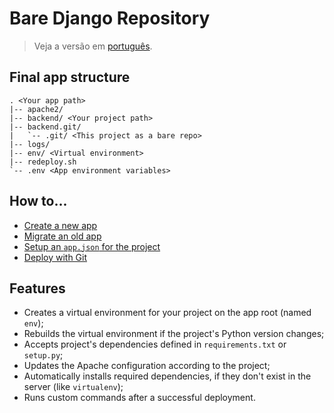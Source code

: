 # Bare Django Repository

> Veja a versão em [português][portuguese_version].

## Final app structure

```
. <Your app path>
|-- apache2/
|-- backend/ <Your project path>
|-- backend.git/
|   `-- .git/ <This project as a bare repo>
|-- logs/
|-- env/ <Virtual environment>
|-- redeploy.sh
`-- .env <App environment variables>
```

## How to...

- [Create a new app][new_app]
- [Migrate an old app][old_app]
- [Setup an `app.json` for the project][app_json]
- [Deploy with Git][deploy_with_git]

## Features

- Creates a virtual environment for your project on the app root (named `env`);
- Rebuilds the virtual environment if the project's Python version changes;
- Accepts project's dependencies defined in `requirements.txt` or `setup.py`;
- Updates the Apache configuration according to the project;
- Automatically installs required dependencies, if they don't exist in the server (like `virtualenv`);
- Runs custom commands after a successful deployment.

[app_json]: https://github.com/jourdanrodrigues/bare-django-repo/blob/master/docs/APP_JSON.md
[new_app]: https://github.com/jourdanrodrigues/bare-django-repo/blob/master/docs/NEW_APP.md
[old_app]: https://github.com/jourdanrodrigues/bare-django-repo/blob/master/docs/OLD_APP.md
[deploy_with_git]: https://github.com/jourdanrodrigues/bare-django-repo/blob/master/docs/DEPLOY_WITH_GIT.md
[portuguese_version]: https://github.com/jourdanrodrigues/bare-django-repo/blob/master/docs/languages/pt_BR/README.md
